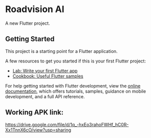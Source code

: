 # Roadvision AI

A new Flutter project.

## Getting Started

This project is a starting point for a Flutter application.

A few resources to get you started if this is your first Flutter project:

- [Lab: Write your first Flutter app](https://docs.flutter.dev/get-started/codelab)
- [Cookbook: Useful Flutter samples](https://docs.flutter.dev/cookbook)

For help getting started with Flutter development, view the
[online documentation](https://docs.flutter.dev/), which offers tutorials,
samples, guidance on mobile development, and a full API reference.

## Working APK link:
https://drive.google.com/file/d/1q_-hxEo3rahoFWHf_hC0R-Xx1TnnX6cO/view?usp=sharing
